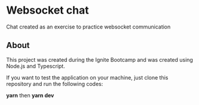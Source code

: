 # Websocket chat

Chat created as an exercise to practice websocket communication

## About

This project was created during the Ignite Bootcamp and was created using Node.js and Typescript.

If you want to test the application on your machine, just clone this repository and run the following codes:

<strong>yarn</strong>
then
<strong>yarn dev</strong>
